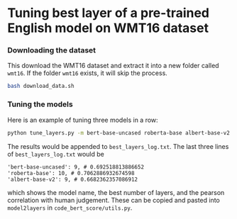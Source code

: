# Tuning best layer of a pre-trained English model on WMT16 dataset

### Downloading the dataset
This download the WMT16 dataset and extract it into a new folder called `wmt16`. If the folder `wmt16` exists, it will skip the process.
```sh
bash download_data.sh
```

### Tuning the models
Here is an example of tuning three models in a row:
```sh
python tune_layers.py -m bert-base-uncased roberta-base albert-base-v2
```
The results would be appended to `best_layers_log.txt`.
The last three lines of `best_layers_log.txt` would be
```
'bert-base-uncased': 9, # 0.692518813886652
'roberta-base': 10, # 0.7062886932674598
'albert-base-v2': 9, # 0.6682362357086912
```
which shows the model name, the best number of layers, and the pearson correlation with human judgement.
These can be copied and pasted into `model2layers` in `code_bert_score/utils.py`.